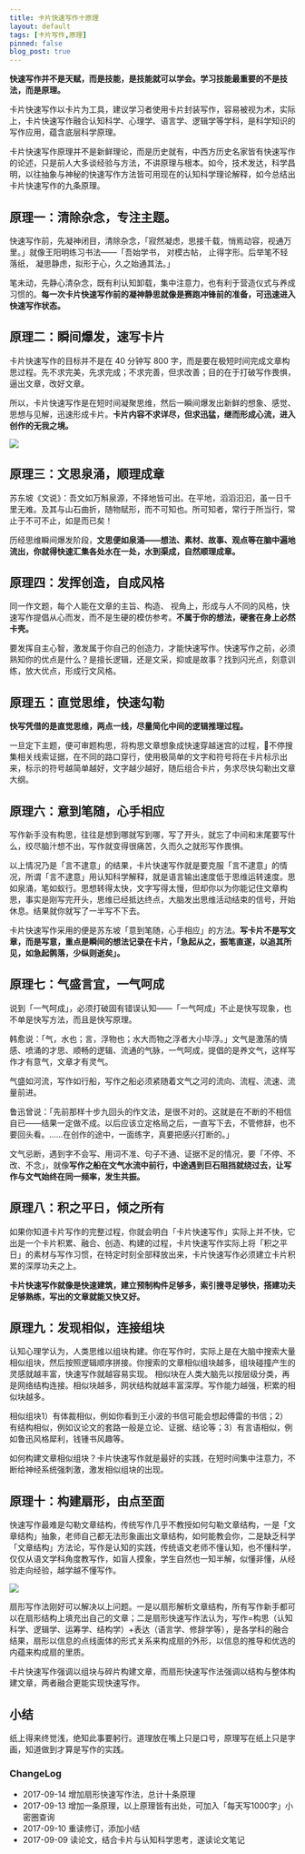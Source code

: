 ```yaml
---
title: 卡片快速写作十原理
layout: default
tags: [卡片写作,原理]
pinned: false
blog_post: true
---
```


**快速写作并不是天赋，而是技能，是技能就可以学会。学习技能最重要的不是技法，而是原理。**

卡片快速写作以卡片为工具，建议学习者使用卡片封装写作，容易被视为术，实际上，卡片快速写作融合认知科学、心理学、语言学、逻辑学等学科，是科学知识的写作应用，蕴含底层科学原理。

卡片快速写作原理并不是新鲜理论，而是历史就有，中西方历史名家皆有快速写作的论述，只是前人大多谈经验与方法，不讲原理与根本。如今，技术发达，科学昌明，以往抽象与神秘的快速写作方法皆可用现在的认知科学理论解释，如今总结出卡片快速写作的九条原理。

## 原理一：清除杂念，专注主题。

快速写作前，先凝神闭目，清除杂念，「寂然凝虑，思接千载，悄焉动容，视通万里。」就像王阳明练习书法——「吾始学书， 对模古帖， 止得字形。后举笔不轻落纸， 凝思静虑，拟形于心，久之始通其法。」

笔未动，先静心清杂念，既有利认知卸载，集中注意力，也有利于营造仪式与养成习惯的。**每一次卡片快速写作前的凝神静思就像是赛跑冲锋前的准备，可迅速进入快速写作状态。**

## 原理二：瞬间爆发，速写卡片

卡片快速写作的目标并不是在 40 分钟写 800 字，而是要在极短时间完成文章构思过程。先不求完美，先求完成；不求完善，但求改善；目的在于打破写作畏惧，逼出文章，改好文章。

所以，卡片快速写作是在短时间凝聚思维，然后一瞬间爆发出新鲜的想象、感觉、思想与见解，迅速形成卡片。**卡片内容不求详尽，但求迅猛，继而形成心流，进入创作的无我之境。**

![](http://openmindclub.qiniudn.com/omt/PrinciplesQuickWriting01.jpg)


## 原理三：文思泉涌，顺理成章

苏东坡《文说》：吾文如万斛泉源，不择地皆可出。在平地，滔滔汩汩，虽一日千里无难。及其与山石曲折，随物赋形，而不可知也。所可知者，常行于所当行，常止于不可不止，如是而已矣！

历经思维瞬间爆发阶段，**文思便如泉涌——想法、素材、故事、观点等在脑中遍地流出，你就得快速汇集各处水在一处，水到渠成，自然顺理成章。**

## 原理四：发挥创造，自成风格

同一作文题，每个人能在文章的主旨、构造、 视角上，形成与人不同的风格，快速写作提倡从心而发，而不是生硬的模仿参考。**不属于你的想法，硬套在身上必然卡壳。**

要发挥自主心智，激发属于你自己的创造力，才能快速写作。快速写作之前，必须熟知你的优点是什么？是擅长逻辑，还是文采，抑或是故事？找到闪光点，刻意训练，放大优点，形成行文风格。

## 原理五：直觉思维，快速勾勒

**快写凭借的是直觉思维，两点一线，尽量简化中间的逻辑推理过程。**

一旦定下主题，便可审题构思，将构思文章想象成快速穿越迷宫的过程，不停搜集相关线索证据，在不同的路口穿行，使用极简单的文字和符号将在卡片标示出来，标示的符号越简单越好，文字越少越好，随后组合卡片，务求尽快勾勒出文章大纲。

## 原理六：意到笔随，心手相应

写作新手没有构思，往往是想到哪就写到哪，写了开头，就忘了中间和末尾要写什么，绞尽脑汁想不出，写作就变得很痛苦，久而久之就形写作畏惧。

以上情况乃是「言不逮意」的结果，卡片快速写作就是要克服「言不逮意」的情况，所谓「言不逮意」用认知科学解释，就是语言输出速度低于思维运转速度。思如泉涌，笔如蚁行。思想转得太快，文字写得太慢，但却你以为你能记住文章构思，事实是刚写完开头，思维已经抵达终点，大脑发出思维活动结束的信号，开始休息。结果就你就写了一半写不下去。

卡片快速写作采用的便是苏东坡「意到笔随，心手相应」的方法。**写卡片不是写文章，而是写意，重点是瞬间的想法记录在卡片，「急起从之，振笔直遂，以追其所见，如急起鹘落，少纵则逝矣」。**

## 原理七：气盛言宜，一气呵成

说到「一气呵成」，必须打破固有错误认知——「一气呵成」不止是快写现象，也不单是快写方法，而且是快写原理。

韩愈说：「气，水也；言，浮物也；水大而物之浮者大小毕浮。」文气是激荡的情感、喷涌的才思、顺畅的逻辑、流通的气脉，一气呵成，提倡的是养文气，这样写作才有意气，文章才有灵气。

气盛如河流，写作如行船，写作之船必须紧随着文气之河的流向、流程、流速、流量前进。

鲁迅曾说：「先前那样十步九回头的作文法，是很不对的。这就是在不断的不相信自已——结果一定做不成。以后应该立定格局之后，一直写下去，不管修辞，也不要回头看。……在创作的途中，一面练字，真要把感兴打断的。」

文气忌断，遇到字不会写、用词不准、句子不通、证据不足的情况，要「不停、不改、不念」，就像**写作之船在文气水流中前行，中途遇到巨石阻挡就绕过去，让写作与文气始终在同一频率，发生共振。**

## 原理八：积之平日，倾之所有

如果你知道卡片写作的完整过程，你就会明白「卡片快速写作」实际上并不快，它出是一个卡片积累、融合、创造、构建的过程，卡片快速写作实际上将「积之平日」的素材与写作习惯，在特定时刻全部释放出来，卡片快速写作必须建立卡片积累的深厚功夫之上。

**卡片快速写作就像是快速建筑，建立预制构件足够多，索引搜寻足够快，搭建功夫足够熟练，写出的文章就能又快又好。**

## 原理九：发现相似，连接组块


认知心理学认为，人类思维以组块构建。你在写作时，实际上是在大脑中搜索大量相似组块，然后按照逻辑顺序拼接。你搜索的文章相似组块越多，组块碰撞产生的灵感就越丰富，快速写作就越容易实现。
相似块在人类大脑先以按层级分类，再是网络结构连接。相似块越多，网状结构就越丰富深厚。写作能力越强，积累的相似块越多。

相似组块1）有体裁相似，例如你看到王小波的书信可能会想起傅雷的书信；2）有结构相似，例如议论文的套路一般是立论、证据、结论等；3）有言语相似，例如鲁迅风格犀利，钱锺书风趣等。

如何构建文章相似组块？卡片快速写作就是最好的实践，在短时间集中注意力，不断给神经系统强刺激，激发相似组块的出现。

## 原理十：构建扇形，由点至面

快速写作最难是勾勒文章结构，传统写作几乎不教授如何勾勒文章结构，一是「文章结构」抽象，老师自己都无法形象画出文章结构，如何能教会你，二是缺乏科学「文章结构」方法论，写作是认知的实践，传统语文老师不懂认知，也不懂科学，仅仅从语文学科角度教写作，如盲人摸象，学生自然也一知半解，似懂非懂，从经验走向经验，越学越不懂写作。

![](http://openmindclub.qiniudn.com/omt/PrinciplesQuickWriting02.jpg)

扇形写作法刚好可以解决以上问题。一是以扇形解析文章结构，所有写作新手都可以在扇形结构上填充出自己的文章；二是扇形快速写作法认为，写作=构思（认知科学、逻辑学、运筹学、结构学）+表达（语言学、修辞学等），是各学科的融合结果，扇形以信息的点线面体的形式关系来构成扇的外形，以信息的推导和优选的内蕴来构成扇的里质。

卡片快速写作强调以组块与碎片构建文章，而扇形快速写作法强调以结构与整体构建文章，两者融合更能实现快速写作。


## 小结

纸上得来终觉浅，绝知此事要躬行。道理放在嘴上只是口号，原理写在纸上只是字画，知道做到才算是写作的实践。

### ChangeLog


- 2017-09-14 增加扇形快速写作法，总计十条原理
- 2017-09-13 增加一条原理，以上原理皆有出处，可加入「每天写1000字」小密圈查询
- 2017-09-10 重读修订，添加小结
- 2017-09-09 读论文，结合卡片与认知科学思考，遂读论文笔记

